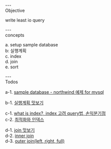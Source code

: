 ---\
Objective


write least io query


---\
concepts


a. setup sample database\
b: 실행계획\
c. index\
d. join\
e. sort



---\
Todos


a-1. [sample database - northwind 예제 for mysql](https://www.geeksengine.com/database/sample/what-is-northwind-database.php)

b-1. [실행계획 맛보기](https://www.youtube.com/watch?v=_oRsPUqyr10&list=PL9hiYwOHVUQduJN7Pf_kOR8htpJU7K1H8&index=32&ab_channel=Jacob%27sLecture)

c-1. [what is index?, index 고려 query법, 손익분기점](https://www.youtube.com/watch?v=uO8tL0okg7Q&ab_channel=SQL%EC%A0%84%EB%AC%B8%EA%B0%80%EC%A0%95%EB%AF%B8%EB%82%98) \
c-2. [최적화와 인덱스](https://www.youtube.com/watch?v=eDeVwJEwYAs&list=PL9hiYwOHVUQduJN7Pf_kOR8htpJU7K1H8&index=31&ab_channel=Jacob%27sLecture)

d-1. [join 맛보기](https://www.youtube.com/watch?v=_oRsPUqyr10&list=PL9hiYwOHVUQduJN7Pf_kOR8htpJU7K1H8&index=32&ab_channel=Jacob%27sLecture) \
d-2. [inner join](https://www.youtube.com/watch?v=D81QWILZTTE&list=PLyQR2NzLKOCa5UujnJIFR7wOVOD0lS6EB&index=14&ab_channel=SQL%EC%A0%84%EB%AC%B8%EA%B0%80%EC%A0%95%EB%AF%B8%EB%82%98) \
d-3. [outer join(left, right, full)](https://www.youtube.com/watch?v=R_t3oqXZEvU&list=PLyQR2NzLKOCa5UujnJIFR7wOVOD0lS6EB&index=15&ab_channel=SQL%EC%A0%84%EB%AC%B8%EA%B0%80%EC%A0%95%EB%AF%B8%EB%82%98)
